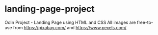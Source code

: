 # landing-page-project
Odin Project - Landing Page using HTML and CSS
All images are free-to-use from https://pixabay.com/ and https://www.pexels.com/
